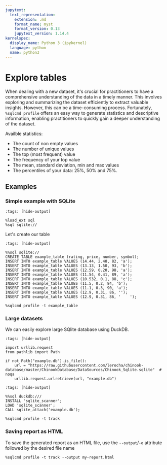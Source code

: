 ```yaml
---
jupytext:
  text_representation:
    extension: .md
    format_name: myst
    format_version: 0.13
    jupytext_version: 1.14.4
kernelspec:
  display_name: Python 3 (ipykernel)
  language: python
  name: python3
---
```


# Explore tables

When dealing with a new dataset, it's crucial for practitioners to have a comprehensive understanding of the data in a timely manner. This involves exploring and summarizing the dataset efficiently to extract valuable insights. However, this can be a time-consuming process. Fortunately, `%sqlcmd profile` offers an easy way to generate statistics and descriptive information, enabling practitioners to quickly gain a deeper understanding of the dataset.

Availble statistics:

* The count of non empty values
* The number of unique values
* The top (most frequent) value
* The frequency of your top value
* The mean, standard deviation, min and max values
* The percentiles of your data: 25%, 50% and 75%.


## Examples

### Simple example with SQLite

```{code-cell} ipython3
:tags: [hide-output]

%load_ext sql
%sql sqlite://
```

Let's create our table

```{code-cell} ipython3
:tags: [hide-output]

%%sql sqlite://
CREATE TABLE example_table (rating, price, number, symbol);
INSERT INTO example_table VALUES (14.44, 2.48, 82, 'a');
INSERT INTO example_table VALUES (13.13, 1.50, 93, 'b');
INSERT INTO example_table VALUES (12.59, 0.20, 98, 'a');
INSERT INTO example_table VALUES (11.54, 0.41, 89, 'a');
INSERT INTO example_table VALUES (10.532, 0.1, 88, 'c');
INSERT INTO example_table VALUES (11.5, 0.2, 84, 'b');
INSERT INTO example_table VALUES (11.1, 0.3, 90, 'a');
INSERT INTO example_table VALUES (12.9, 0.31, 86, '');
INSERT INTO example_table VALUES (12.9, 0.31, 86, '    ');
```

```{code-cell} ipython3
%sqlcmd profile -t example_table
```

### Large datasets

We can easily explore large SQlite database using DuckDB.

```{code-cell} ipython3
:tags: [hide-output]

import urllib.request
from pathlib import Path

if not Path("example.db").is_file():
    url = "https://raw.githubusercontent.com/lerocha/chinook-database/master/ChinookDatabase/DataSources/Chinook_Sqlite.sqlite"  # noqa
    urllib.request.urlretrieve(url, "example.db")
```


```{code-cell} ipython3
:tags: [hide-output]

%%sql duckdb:///
INSTALL 'sqlite_scanner';
LOAD 'sqlite_scanner';
CALL sqlite_attach('example.db');
```

```{code-cell} ipython3
%sqlcmd profile -t track
```

### Saving report as HTML

To save the generated report as an HTML file, use the `--output`/`-o` attribute followed by the desired file name

```
%sqlcmd profile -t track --output my-report.html
```
